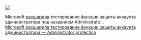 <!--2025-01-18 09:00:31-->
<div class="yb">
  <div class="rss smaller1 habr"><img src="https://habrastorage.org/getpro/habr/upload_files/b54/3fa/af1/b543faaf14ddd5385faded7b11e1e26b.jpg" /><p>Microsoft <a href="https://www.bleepingcomputer.com/news/security/microsoft-expands-testing-of-windows-11-admin-protection-feature/" rel="noopener noreferrer nofollow">расширила</a> тестирование функции защиты аккаунта администратора под&nbsp;названием Administrato... <br><a class="light" href="https://habr.com/ru/news/874566/?utm_source=habrahabr&utm_medium=rss&utm_campaign=874566">Microsoft расширила тестирование функции защиты аккаунта администратора — Administrator protection</a></div>
</div>
